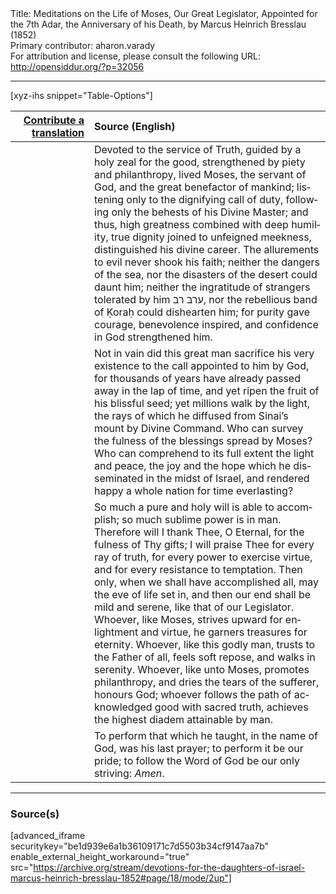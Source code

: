 <html>
<head></head>
<body>
Title: Meditations on the Life of Moses, Our Great Legislator, Appointed for the 7th Adar, the Anniversary of his Death, by Marcus Heinrich Bresslau (1852)<br />
Primary contributor: aharon.varady<br />
For attribution and license, please consult the following URL: <a href="http://opensiddur.org/?p=32056">http://opensiddur.org/?p=32056</a>
<p />
<hr />

[xyz-ihs snippet="Table-Options"]<table style="margin-left: auto; margin-right: auto;" class="draggable">
<thead><tr><th id="x" style="text-align: right;"><a href="/contributing/upload/">Contribute a translation</a></th><th style="text-align: left;">Source (English)</th></tr></thead>
<tbody>
<tr><td style="vertical-align:top;" width="25%">
<div class="liturgy" lang="he">

</span></div></td>
 
<td style="vertical-align:top;">
<div class="english" lang="en">
Devoted to the service of Truth, guided by a holy zeal for the good, strengthened by piety and philanthropy, lived Moses, the servant of God, and the great benefactor of mankind; listening only to the dignifying call of duty, following only the behests of his Divine Master; and thus, high greatness combined with deep humility, true dignity joined to unfeigned meekness, distinguished his divine career. The allurements to evil never shook his faith; neither the dangers of the sea, nor the disasters of the desert could daunt him; neither the ingratitude of strangers tolerated by him <span class="hebrew" lang="he">ערב רב</span>, nor the rebellious band of Ḳoraḥ could dishearten him; for purity gave courage, benevolence inspired, and confidence in God strengthened him. 
</div></td></tr>


<tr><td style="vertical-align:top;">
<div class="liturgy" lang="he">

</span></div></td>
 
<td style="vertical-align:top;">
<div class="english" lang="en">
Not in vain did this great man sacrifice his very existence to the call appointed to him by God, for thousands of years have already passed away in the lap of time, and yet ripen the fruit of his blissful seed; yet millions walk by the light, the rays of which he diffused from Sinai’s mount by Divine Command. Who can survey the fulness of the blessings spread by Moses? Who can comprehend to its full extent the light and peace, the joy and the hope which he disseminated in the midst of Israel, and rendered happy a whole nation for time everlasting? 
</div></td></tr>


<tr><td style="vertical-align:top;">
<div class="liturgy" lang="he">

</span></div></td>
 
<td style="vertical-align:top;">
<div class="english" lang="en">
So much a pure and holy will is able to accomplish; so much sublime power is in man. Therefore will I thank Thee, O Eternal, for the fulness of Thy gifts; I will praise Thee for every ray of truth, for every power to exercise virtue, and for every resistance to temptation. Then only, when we shall have accomplished all, may the eve of life set in, and then our end shall be mild and serene, like that of our Legislator. Whoever, like Moses, strives upward for enlightment and virtue, he garners treasures for eternity. Whoever, like this godly man, trusts to the Father of all, feels soft repose, and walks in serenity. Whoever, like unto Moses, promotes philanthropy, and dries the tears of the sufferer, honours God; whoever follows the path of acknowledged good with sacred truth, achieves the highest diadem attainable by man. 
</div></td></tr>


<tr><td style="vertical-align:top;">
<div class="liturgy" lang="he">

</span></div></td>
 
<td style="vertical-align:top;">
<div class="english" lang="en">
To perform that which he taught, in the name of God, was his last prayer; to perform it be our pride; to follow the Word of God be our only striving: <em>Amen</em>.
</div></td></tr>
</tbody></table>

<hr />

<h3>Source(s)</h3>

[advanced_iframe securitykey="be1d939e6a1b36109171c7d5503b34cf9147aa7b" enable_external_height_workaround="true" src="https://archive.org/stream/devotions-for-the-daughters-of-israel-marcus-heinrich-bresslau-1852#page/18/mode/2up"]

&nbsp;
</body>
</html>